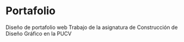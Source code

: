 # Portafolio
Diseño de portafolio web 
Trabajo de la asignatura de Construcción de Diseño Gráfico en la PUCV 
